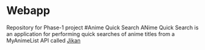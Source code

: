 # Webapp
Repository for Phase-1 project
#Anime Quick Search
ANime Quick Search is an application for performing quick searches of anime titles from a MyAnimeList API called [Jikan](https://jikan.moe/)
